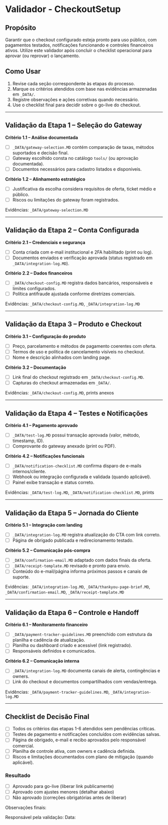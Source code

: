 # Validador - CheckoutSetup

## Propósito

Garantir que o checkout configurado esteja pronto para uso público, com pagamentos testados, notificações funcionando e controles financeiros ativos. Utilize este validador após concluir o checklist operacional para aprovar (ou reprovar) o lançamento.

## Como Usar

1. Revise cada seção correspondente às etapas do processo.
2. Marque os critérios atendidos com base nas evidências armazenadas em `_DATA/`.
3. Registre observações e ações corretivas quando necessário.
4. Use o checklist final para decidir sobre o go-live do checkout.

---

## Validação da Etapa 1 – Seleção do Gateway

**Critério 1.1 – Análise documentada**
- [ ] `_DATA/gateway-selection.MD` contém comparação de taxas, métodos suportados e decisão final.
- [ ] Gateway escolhido consta no catálogo `tools/` (ou aprovação documentada).
- [ ] Documentos necessários para cadastro listados e disponíveis.

**Critério 1.2 – Alinhamento estratégico**
- [ ] Justificativa da escolha considera requisitos de oferta, ticket médio e público.
- [ ] Riscos ou limitações do gateway foram registrados.

Evidências: `_DATA/gateway-selection.MD`

---

## Validação da Etapa 2 – Conta Configurada

**Critério 2.1 – Credenciais e segurança**
- [ ] Conta criada com e-mail institucional e 2FA habilitado (print ou log).
- [ ] Documentos enviados e verificação aprovada (status registrado em `_DATA/integration-log.MD`).

**Critério 2.2 – Dados financeiros**
- [ ] `_DATA/checkout-config.MD` registra dados bancários, responsáveis e limites configurados.
- [ ] Política antifraude ajustada conforme diretrizes comerciais.

Evidências: `_DATA/checkout-config.MD`, `_DATA/integration-log.MD`

---

## Validação da Etapa 3 – Produto e Checkout

**Critério 3.1 – Configuração do produto**
- [ ] Preço, parcelamento e métodos de pagamento coerentes com oferta.
- [ ] Termos de uso e política de cancelamento visíveis no checkout.
- [ ] Nome e descrição alinhados com landing page.

**Critério 3.2 – Documentação**
- [ ] Link final do checkout registrado em `_DATA/checkout-config.MD`.
- [ ] Capturas do checkout armazenadas em `_DATA/`.

Evidências: `_DATA/checkout-config.MD`, prints anexos

---

## Validação da Etapa 4 – Testes e Notificações

**Critério 4.1 – Pagamento aprovado**
- [ ] `_DATA/test-log.MD` possui transação aprovada (valor, método, timestamp, ID).
- [ ] Comprovante do gateway anexado (print ou PDF).

**Critério 4.2 – Notificações funcionais**
- [ ] `_DATA/notification-checklist.MD` confirma disparo de e-mails internos/cliente.
- [ ] Webhook ou integração configurada e validada (quando aplicável).
- [ ] Painel exibe transação e status correto.

Evidências: `_DATA/test-log.MD`, `_DATA/notification-checklist.MD`, prints

---

## Validação da Etapa 5 – Jornada do Cliente

**Critério 5.1 – Integração com landing**
- [ ] `_DATA/integration-log.MD` registra atualização do CTA com link correto.
- [ ] Página de obrigado publicada e redirecionamento testado.

**Critério 5.2 – Comunicação pós-compra**
- [ ] `_DATA/confirmation-email.MD` adaptado com dados finais da oferta.
- [ ] `_DATA/receipt-template.MD` revisado e pronto para envio.
- [ ] Conteúdo do e-mail/página informa próximos passos e canais de suporte.

Evidências: `_DATA/integration-log.MD`, `_DATA/thankyou-page-brief.MD`, `_DATA/confirmation-email.MD`, `_DATA/receipt-template.MD`

---

## Validação da Etapa 6 – Controle e Handoff

**Critério 6.1 – Monitoramento financeiro**
- [ ] `_DATA/payment-tracker-guidelines.MD` preenchido com estrutura da planilha e cadência de atualização.
- [ ] Planilha ou dashboard criado e acessível (link registrado).
- [ ] Responsáveis definidos e comunicados.

**Critério 6.2 – Comunicação interna**
- [ ] `_DATA/integration-log.MD` documenta canais de alerta, contingências e owners.
- [ ] Link do checkout e documentos compartilhados com vendas/entrega.

Evidências: `_DATA/payment-tracker-guidelines.MD`, `_DATA/integration-log.MD`

---

## Checklist de Decisão Final

- [ ] Todos os critérios das etapas 1-6 atendidos sem pendências críticas.
- [ ] Testes de pagamento e notificações concluídos com evidências salvas.
- [ ] Página de obrigado, e-mail e recibo aprovados pelo responsável comercial.
- [ ] Planilha de controle ativa, com owners e cadência definida.
- [ ] Riscos e limitações documentados com plano de mitigação (quando aplicável).

### Resultado

- [ ] Aprovado para go-live (liberar link publicamente)
- [ ] Aprovado com ajustes menores (detalhar abaixo)
- [ ] Não aprovado (correções obrigatórias antes de liberar)

Observações finais:

Responsável pela validação:
Data:
